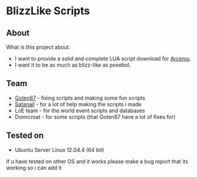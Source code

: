# BlizzLike Scripts

## About

What is this project about.
* I want to provide a solid and complete LUA script download for [Arcemu][3].
* I want it to be as much as blizz-like as posebol.


## Team

* [Goten87][1] - fixing scripts and making some fun scripts
* [Satanail][2] - for a lot of help making the scripts i made
* LoE team - for the world event scripts and databases
* Domicroat - for some scripts (that Goten87 have a lot of fixes for)

## Tested on

* Ubuntu Server Linux 12.04.4 (64 bit)

If u have tested on other OS and it works please make a bug report that its working so i can add it


[1]: https://github.com/Goten87
[2]: https://github.com/DarkAngel39 
[3]: http://www.arcemu.org/